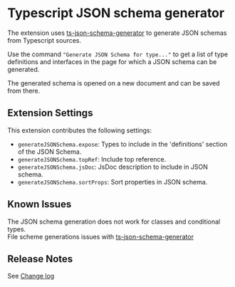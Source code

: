 # Typescript JSON schema generator

The extension uses [ts-json-schema-generator](https://github.com/vega/ts-json-schema-generator) to generate JSON schemas from Typescript sources.


Use the command `"Generate JSON Schema for type..."` to get a list of type definitions and interfaces in the page for which a JSON schema can be generated.  

The generated schema is opened on a new document and can be saved from there.

[comment]: # (\!\[feature X\]\(images/feature-x.png\))


## Extension Settings

This extension contributes the following settings:

* `generateJSONSchema.expose`: Types to include in the 'definitions' section of the JSON Schema.
* `generateJSONSchema.topRef`: Include top reference.
* `generateJSONSchema.jsDoc`: JsDoc description to include in JSON schema.
* `generateJSONSchema.sortProps`: Sort properties in JSON schema.

## Known Issues

The JSON schema generation does not work for classes and conditional types.  
File scheme generations issues with [ts-json-schema-generator](https://github.com/vega/ts-json-schema-generator/issues)


## Release Notes
See [Change log](./CHANGELOG.md)